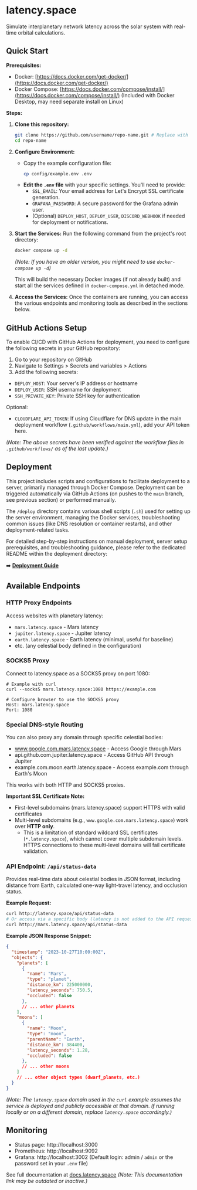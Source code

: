# latency.space

Simulate interplanetary network latency across the solar system with real-time orbital calculations.

## Quick Start

**Prerequisites:**
- Docker: [https://docs.docker.com/get-docker/](https://docs.docker.com/get-docker/)
- Docker Compose: [https://docs.docker.com/compose/install/](https://docs.docker.com/compose/install/) (Included with Docker Desktop, may need separate install on Linux)

**Steps:**

1.  **Clone this repository:**
    ```bash
    git clone https://github.com/username/repo-name.git # Replace with the appropriate repository URL
    cd repo-name
    ```
2.  **Configure Environment:**
    - Copy the example configuration file:
      ```bash
      cp config/example.env .env
      ```
    - **Edit the `.env` file** with your specific settings. You'll need to provide:
      - `SSL_EMAIL`: Your email address for Let's Encrypt SSL certificate generation.
      - `GRAFANA_PASSWORD`: A secure password for the Grafana admin user.
      - (Optional) `DEPLOY_HOST`, `DEPLOY_USER`, `DISCORD_WEBHOOK` if needed for deployment or notifications.
3.  **Start the Services:**
    Run the following command from the project's root directory:
    ```bash
    docker compose up -d
    ```
    *(Note: If you have an older version, you might need to use `docker-compose up -d`)*

    This will build the necessary Docker images (if not already built) and start all the services defined in `docker-compose.yml` in detached mode.

4.  **Access the Services:**
    Once the containers are running, you can access the various endpoints and monitoring tools as described in the sections below.

## GitHub Actions Setup

To enable CI/CD with GitHub Actions for deployment, you need to configure the following secrets in your GitHub repository:

1. Go to your repository on GitHub
2. Navigate to Settings > Secrets and variables > Actions
3. Add the following secrets:

- `DEPLOY_HOST`: Your server's IP address or hostname
- `DEPLOY_USER`: SSH username for deployment
- `SSH_PRIVATE_KEY`: Private SSH key for authentication

Optional:
- `CLOUDFLARE_API_TOKEN`: If using Cloudflare for DNS update in the main deployment workflow (`.github/workflows/main.yml`), add your API token here.

*(Note: The above secrets have been verified against the workflow files in `.github/workflows/` as of the last update.)*

## Deployment

This project includes scripts and configurations to facilitate deployment to a server, primarily managed through Docker Compose. Deployment can be triggered automatically via GitHub Actions (on pushes to the `main` branch, see previous section) or performed manually.

The `/deploy` directory contains various shell scripts (`.sh`) used for setting up the server environment, managing the Docker services, troubleshooting common issues (like DNS resolution or container restarts), and other deployment-related tasks.

For detailed step-by-step instructions on manual deployment, server setup prerequisites, and troubleshooting guidance, please refer to the dedicated README within the deployment directory:

➡️ **[Deployment Guide](./deploy/README.md)**

## Available Endpoints

### HTTP Proxy Endpoints

Access websites with planetary latency:

- `mars.latency.space` - Mars latency
- `jupiter.latency.space` - Jupiter latency
- `earth.latency.space` - Earth latency (minimal, useful for baseline)
- etc. (any celestial body defined in the configuration)

### SOCKS5 Proxy

Connect to latency.space as a SOCKS5 proxy on port 1080:

```
# Example with curl
curl --socks5 mars.latency.space:1080 https://example.com

# Configure browser to use the SOCKS5 proxy
Host: mars.latency.space
Port: 1080
```

### Special DNS-style Routing

You can also proxy any domain through specific celestial bodies:

- www.google.com.mars.latency.space - Access Google through Mars
- api.github.com.jupiter.latency.space - Access GitHub API through Jupiter
- example.com.moon.earth.latency.space - Access example.com through Earth's Moon

This works with both HTTP and SOCKS5 proxies.

**Important SSL Certificate Note:**
- First-level subdomains (mars.latency.space) support HTTPS with valid certificates
- Multi-level subdomains (e.g., `www.google.com.mars.latency.space`) work over **HTTP only**.
  - This is a limitation of standard wildcard SSL certificates (`*.latency.space`), which cannot cover multiple subdomain levels. HTTPS connections to these multi-level domains will fail certificate validation.

### API Endpoint: `/api/status-data`

Provides real-time data about celestial bodies in JSON format, including distance from Earth, calculated one-way light-travel latency, and occlusion status.

**Example Request:**

```bash
curl http://latency.space/api/status-data
# Or access via a specific body (latency is not added to the API request itself)
curl http://mars.latency.space/api/status-data
```

**Example JSON Response Snippet:**

```json
{
  "timestamp": "2023-10-27T10:00:00Z",
  "objects": {
    "planets": [
      {
        "name": "Mars",
        "type": "planet",
        "distance_km": 225000000,
        "latency_seconds": 750.5,
        "occluded": false
      },
      // ... other planets
    ],
    "moons": [
      {
        "name": "Moon",
        "type": "moon",
        "parentName": "Earth",
        "distance_km": 384400,
        "latency_seconds": 1.28,
        "occluded": false
      },
      // ... other moons
    ]
    // ... other object types (dwarf_planets, etc.)
  }
}
```
*(Note: The `latency.space` domain used in the `curl` example assumes the service is deployed and publicly accessible at that domain. If running locally or on a different domain, replace `latency.space` accordingly.)*

## Monitoring

- Status page: http://localhost:3000
- Prometheus: http://localhost:9092
- Grafana: http://localhost:3002 (Default login: admin / `admin` or the password set in your `.env` file)

See full documentation at [docs.latency.space](https://docs.latency.space) *(Note: This documentation link may be outdated or inactive.)*
